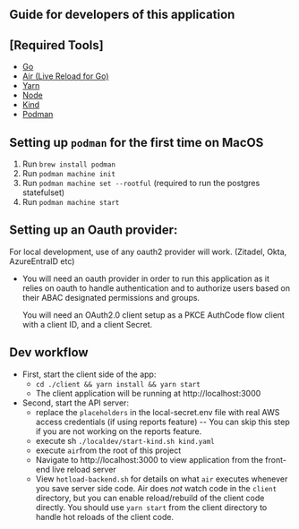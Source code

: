 ## Guide for developers of this application

## [Required Tools]
- [Go](https://go.dev/)
- [Air (Live Reload for Go)](https://github.com/cosmtrek/air)
- [Yarn](https://yarnpkg.com/)
- [Node](https://nodejs.org/en)
- [Kind](https://kind.sigs.k8s.io/)
- [Podman](https://podman.io/docs/installation)

## Setting up `podman` for the first time on MacOS

1. Run `brew install podman` 
2. Run `podman machine init`
3. Run `podman machine set --rootful` (required to run the postgres statefulset)
4. Run `podman machine start`


## Setting up an Oauth provider:
For local development, use of any oauth2 provider will work. (Zitadel, Okta, AzureEntraID etc)
- You will need an oauth provider in order to run this application as it relies on oauth to handle authentication 
  and to authorize users based on their ABAC designated permissions and groups. 

  You will need an OAuth2.0 client setup as a PKCE AuthCode flow client with a client ID, and a client Secret.

## Dev workflow

- First, start the client side of the app:
  - `cd ./client && yarn install && yarn start`
  - The client application will be running at http://localhost:3000
- Second, start the API server:
  - replace the `placeholders` in the local-secret.env file with real AWS access credentials (if using reports feature) -- You can skip this step if you are not working on the reports feature. 
  - execute sh `./localdev/start-kind.sh kind.yaml`
  - execute `air`from the root of this project
  - Navigate to http://localhost:3000 to view application from the front-end live reload server
  - View `hotload-backend.sh` for details on what `air` executes whenever you save server side code. Air does _not_ watch code in the `client` directory, but you can enable reload/rebuild of the client code directly. You should use `yarn start` from the client directory to handle hot reloads of the client code.
